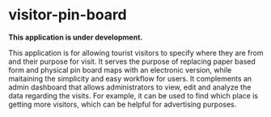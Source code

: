 # visitor-pin-board
**This application is under development.**

This application is for allowing tourist visitors to specify where they are from and their purpose for visit. It serves the purpose of 
replacing paper based form and physical pin board maps with an electronic version, while maitaining the simplicity and easy workflow for
users.
It complements an admin dashboard that allows administrators to view, edit and analyze the data regarding the visits. For example, it can 
be used to find which place is getting more visitors, which can be helpful for advertising purposes.
